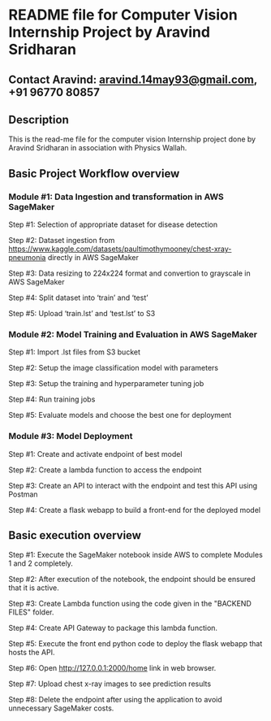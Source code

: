 # README file for Computer Vision Internship Project by Aravind Sridharan

## Contact Aravind: aravind.14may93@gmail.com, +91 96770 80857

## Description
This is the read-me file for the computer vision Internship project done by Aravind Sridharan in association with Physics Wallah.

## Basic Project Workflow overview

### Module #1: Data Ingestion and transformation in AWS SageMaker

Step #1: Selection of appropriate dataset for disease detection

Step #2: Dataset ingestion from https://www.kaggle.com/datasets/paultimothymooney/chest-xray-pneumonia directly in AWS SageMaker

Step #3: Data resizing to 224x224 format and convertion to grayscale in AWS SageMaker

Step #4: Split dataset into ‘train’ and ‘test’

Step #5: Upload ‘train.lst’ and ‘test.lst’ to S3

### Module #2: Model Training and Evaluation in AWS SageMaker

Step #1: Import .lst files from S3 bucket

Step #2: Setup the image classification model with parameters

Step #3: Setup the training and hyperparameter tuning job

Step #4: Run training jobs

Step #5: Evaluate models and choose the best one for deployment

### Module #3: Model Deployment

Step #1: Create and activate endpoint of best model

Step #2: Create a lambda function to access the endpoint

Step #3: Create an API to interact with the endpoint and test this API using Postman

Step #4: Create a flask webapp to build a front-end for the deployed model

## Basic execution overview

Step #1: Execute the SageMaker notebook inside AWS to complete Modules 1 and 2 completely.

Step #2: After execution of the notebook, the endpoint should be ensured that it is active.

Step #3: Create Lambda function using the code given in the "BACKEND FILES" folder.

Step #4: Create API Gateway to package this lambda function.

Step #5: Execute the front end python code to deploy the flask webapp that hosts the API.

Step #6: Open http://127.0.0.1:2000/home link in web browser.

Step #7: Upload chest x-ray images to see prediction results

Step #8: Delete the endpoint after using the application to avoid unnecessary SageMaker costs.